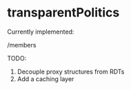 # transparentPolitics

Currently implemented:

/members

TODO:
1. Decouple proxy structures from RDTs
2. Add a caching layer